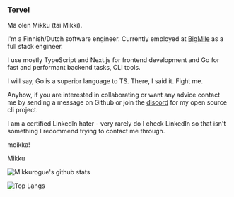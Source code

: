 ### Terve!

Mä olen Mikku (tai Mikki).

I'm a Finnish/Dutch software engineer. Currently employed at [BigMile](https://www.bigmile.eu) as a full stack engineer.

I use mostly TypeScript and Next.js for frontend development and Go for fast and performant backend tasks, CLI tools.

I will say, Go is a superior language to TS. There, I said it. Fight me.

Anyhow, if you are interested in collaborating or want any advice contact me by sending a message on Github or join the [discord](https://discord.gg/sjuAavPyQt) for my open source cli project.

I am a certified LinkedIn hater - very rarely do I check LinkedIn so that isn't something I recommend trying to contact me through.

moikka!

Mikku

![Mikkurogue's github stats](https://github-readme-stats.vercel.app/api?username=mikkurogue&theme=rose_pine&show_icons=true)

![Top Langs](https://github-readme-stats.vercel.app/api/top-langs/?username=mikkurogue&layout=compact&theme=rose_pine)

<!--
**Mikkelzu/mikkelzu** is a ✨ _special_ ✨ repository because its `README.md` (this file) appears on your GitHub profile.

Here are some ideas to get you started:

- 🔭 I’m currently working on ...
- 🌱 I’m currently learning ...
- 👯 I’m looking to collaborate on ...
- 🤔 I’m looking for help with ...
- 💬 Ask me about ...
- 📫 How to reach me: ...
- 😄 Pronouns: ...
- ⚡ Fun fact: ...
-->
